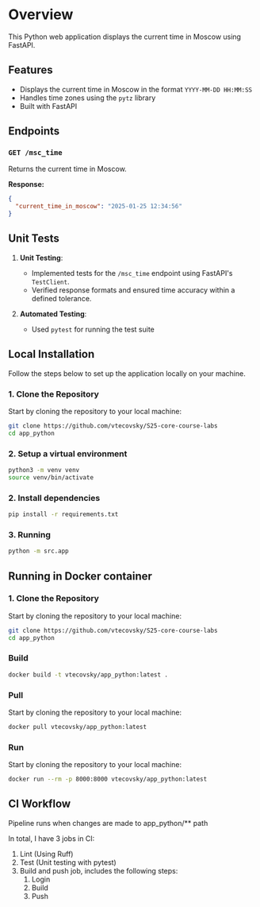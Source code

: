 # Overview

This Python web application displays the current time in Moscow using FastAPI.

## Features

- Displays the current time in Moscow in the format `YYYY-MM-DD HH:MM:SS`
- Handles time zones using the `pytz` library
- Built with FastAPI

## Endpoints

### `GET /msc_time`

Returns the current time in Moscow.

**Response:**

```json
{
  "current_time_in_moscow": "2025-01-25 12:34:56"
}
```

## Unit Tests

1. **Unit Testing**:  
   - Implemented tests for the `/msc_time` endpoint using FastAPI's `TestClient`.
   - Verified response formats and ensured time accuracy within a defined tolerance.

2. **Automated Testing**:  
   - Used `pytest` for running the test suite

## Local Installation

Follow the steps below to set up the application locally on your machine.

### 1. Clone the Repository

Start by cloning the repository to your local machine:

```bash
git clone https://github.com/vtecovsky/S25-core-course-labs
cd app_python
```

### 2. Setup a virtual environment

```bash
python3 -m venv venv
source venv/bin/activate
```

### 2. Install dependencies

```bash
pip install -r requirements.txt
```

### 3. Running

```bash
python -m src.app
```

## Running in Docker container

### 1. Clone the Repository

Start by cloning the repository to your local machine:

```bash
git clone https://github.com/vtecovsky/S25-core-course-labs
cd app_python
```

### Build

```bash
docker build -t vtecovsky/app_python:latest .
```

### Pull

Start by cloning the repository to your local machine:

```bash
docker pull vtecovsky/app_python:latest
```

### Run

Start by cloning the repository to your local machine:

```bash
docker run --rm -p 8000:8000 vtecovsky/app_python:latest
```

## CI Workflow

Pipeline runs when changes are made to app_python/** path

In total, I have 3 jobs in CI:
1. Lint (Using Ruff)
2. Test (Unit testing with pytest)
3. Build and push job, includes the following steps:
   1. Login
   2. Build
   3. Push

